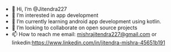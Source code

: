 - 👋 Hi, I’m @Jitendra227
- 👀 I’m interested in app development
- 🌱 I’m currently learning android app development using kotlin.
- 💞️ I’m looking to collaborate on open source projects
- 📫 How to reach me email: mishrajitendra227@gmail.com  or linkedin:https://www.linkedin.com/in/jitendra-mishra-45651b191

